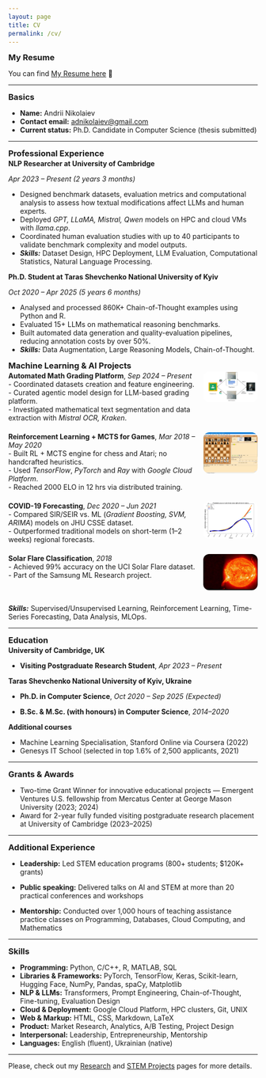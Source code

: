 ```yaml
---
layout: page
title: CV
permalink: /cv/
---
```


<link rel="stylesheet" href="{{ '/assets/css/custom.css' | relative_url }}">

<style>
    h3, h4 {
    margin-top: 0.1em !important;
    margin-bottom: 0.1em !important;
    }

    p {
        margin-bottom: 0.1em !important;
    }
</style>

### My Resume

You can find [My Resume here](https://drive.google.com/file/d/18pMB6NeitQo6tkjREOafO4ElGAn1hCGv/view?usp=drive_link) 📄

---

### Basics
- **Name:** Andrii Nikolaiev
- **Contact email:** [adnikolaiev@gmail.com](mailto:adnikolaiev@gmail.com)
- **Current status:** Ph.D. Candidate in Computer Science (thesis submitted)

---

### Professional Experience

#### NLP Researcher at University of Cambridge
_Apr 2023 – Present (2 years 3 months)_
- Designed benchmark datasets, evaluation metrics and computational analysis to assess how textual modifications affect LLMs and human experts.
- Deployed _GPT, LLaMA, Mistral, Qwen_ models on HPC and cloud VMs with _llama.cpp_.
- Coordinated human evaluation studies with up to 40 participants to validate benchmark complexity and model outputs.
- _**Skills:**_ Dataset Design, HPC Deployment, LLM Evaluation, Computational Statistics, Natural Language Processing.

#### Ph.D. Student at Taras Shevchenko National University of Kyiv
_Oct 2020 – Apr 2025 (5 years 6 months)_
- Analysed and processed 860K+ Chain-of-Thought examples using Python and R.
- Evaluated 15+ LLMs on mathematical reasoning benchmarks.
- Built automated data generation and quality-evaluation pipelines, reducing annotation costs by over 50%.
- _**Skills:**_ Data Augmentation, Large Reasoning Models, Chain-of-Thought.

### Machine Learning & AI Projects

<div style="overflow: hidden; margin-bottom: 1.5em;">
  <img src="/images/ai_tutor.png" alt="Automated Math Grading Platform" style="float: right; width: 110px; margin-left: 1em; margin-bottom: 0.5em; border-radius: 12px;">
  <strong>Automated Math Grading Platform</strong>, <em>Sep 2024 – Present</em><br>
  - Coordinated datasets creation and feature engineering.<br>
  - Curated agentic model design for LLM-based grading platform.<br>
  - Investigated mathematical text segmentation and data extraction with <em>Mistral OCR, Kraken</em>.
</div>

<div style="overflow: hidden; margin-bottom: 1.5em;">
  <img src="/images/chess.png" alt="Reinforcement Learning" style="float: right; width: 110px; margin-left: 1em; margin-bottom: 0.5em; border-radius: 12px;">
  <strong>Reinforcement Learning + MCTS for Games</strong>, <em>Mar 2018 – May 2020</em><br>
  - Built RL + MCTS engine for chess and Atari; no handcrafted heuristics.<br>
  - Used <em>TensorFlow</em>, <em>PyTorch</em> and <em>Ray</em> with <em>Google Cloud Platform</em>.<br>
  - Reached 2000 ELO in 12 hrs via distributed training.
</div>

<div style="overflow: hidden; margin-bottom: 1.5em;">
  <img src="/images/covid.png" alt="COVID Forecasting" style="float: right; width: 110px; margin-left: 1em; margin-bottom: 0.5em; border-radius: 12px;">
  <strong>COVID-19 Forecasting</strong>, <em>Dec 2020 – Jun 2021</em><br>
  - Compared SIR/SEIR vs. ML (<em>Gradient Boosting, SVM, ARIMA</em>) models on JHU CSSE dataset.<br>
  - Outperformed traditional models on short-term (1–2 weeks) regional forecasts.
</div>

<div style="overflow: hidden; margin-bottom: 1.5em;">
  <img src="/images/solar.png" alt="Solar Flare Classification" style="float: right; width: 110px; margin-left: 1em; margin-bottom: 0.5em; border-radius: 12px;">
  <strong>Solar Flare Classification</strong>, <em>2018</em><br>
  - Achieved 99% accuracy on the UCI Solar Flare dataset.<br>
  - Part of the Samsung ML Research project.
</div>

<em><strong>Skills:</strong></em> Supervised/Unsupervised Learning, Reinforcement Learning, Time-Series Forecasting, Data Analysis, MLOps.


---

### Education

#### University of Cambridge, UK
- **Visiting Postgraduate Research Student**, _Apr 2023 – Present_  

#### Taras Shevchenko National University of Kyiv, Ukraine
- **Ph.D. in Computer Science**, _Oct 2020 – Sep 2025 (Expected)_  

- **B.Sc. & M.Sc. (with honours) in Computer Science**, _2014–2020_

**Additional courses**
- Machine Learning Specialisation, Stanford Online via Coursera (2022)
- Genesys IT School (selected in top 1.6% of 2,500 applicants, 2021)


---

### Grants & Awards

- Two-time Grant Winner for innovative educational projects — Emergent Ventures U.S. fellowship from Mercatus Center at George Mason University (2023; 2024)
- Award for 2-year fully funded visiting postgraduate research placement at University of Cambridge (2023–2025)

---

### Additional Experience

- **Leadership:** Led STEM education programs (800+ students; \$120K+ grants)

- **Public speaking:** Delivered talks on AI and STEM at more than 20 practical conferences and workshops

- **Mentorship:** Conducted over 1,000 hours of teaching assistance practice classes on Programming, Databases, Cloud Computing, and Mathematics

---

### Skills

- **Programming:** Python, C/C++, R, MATLAB, SQL
- **Libraries & Frameworks:** PyTorch, TensorFlow, Keras, Scikit-learn, Hugging Face, NumPy, Pandas, spaCy, Matplotlib
- **NLP & LLMs:** Transformers, Prompt Engineering, Chain-of-Thought, Fine-tuning, Evaluation Design
- **Cloud & Deployment:** Google Cloud Platform, HPC clusters, Git, UNIX
- **Web & Markup:** HTML, CSS, Markdown, LaTeX
- **Product:** Market Research, Analytics, A/B Testing, Project Design
- **Interpersonal:** Leadership, Entrepreneurship, Mentorship
- **Languages:** English (fluent), Ukrainian (native)

---

Please, check out my [Research](/research) and [STEM Projects](/stem-projects) pages for more details.